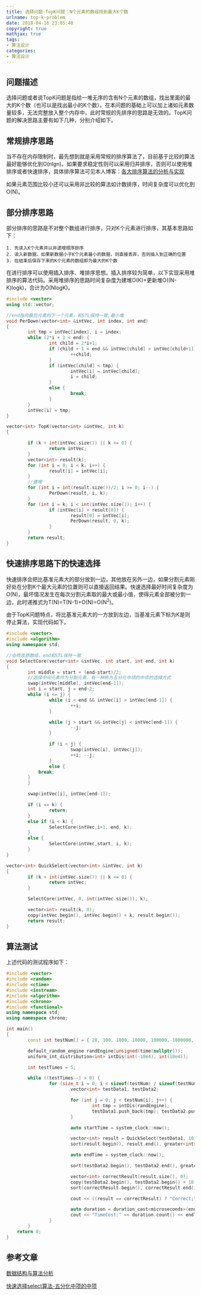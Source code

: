 ```yaml
---
title: 选择问题-TopK问题：N个元素的数组找到最大K个数
urlname: top-k-problem
date: 2018-04-16 23:05:40
copyright: true
mathjax: true
tags:
- 算法设计
categories:
- 算法设计
---
```


## 问题描述

选择问题或者说TopK问题是指给一堆无序的含有N个元素的数组，找出里面的最大的K个数（也可以是找出最小的K个数）。在本问题的基础上可以加上诸如元素数量较多，无法完整放入整个内存中，此时常规的先排序的思路是无效的。TopK问题的解决思路主要有如下几种，分别介绍如下。

## 常规排序思路

当不存在内存限制时，最先想到就是采用常规的排序算法了，目前基于比较的算法最好能够优化到O(nlgn)。如果要求稳定性则可以采用归并排序，否则可以使用堆排序或者快速排序，具体排序算法可见本人博客：[各大排序算法的分析与实现](https://hsuloong.github.io/algorithms-design/sort-algorithm.html)

如果元素范围比较小还可以采用非比较的算法如计数排序，时间复杂度可以优化到O(N)。

## 部分排序思路

部分排序的思路是不对整个数组进行排序，只对K个元素进行排序，其基本思路如下：

    1. 先读入K个元素并以非递增顺序排序
    2. 读入新数据，如果新数据小于K个元素最小的数据，则直接丢弃，否则插入到正确的位置
    3. 在结束后保存下来的K个元素的数组即为最大的K个数

在进行排序可以使用插入排序、堆排序思想。插入排序较为简单，以下实现采用堆排序的算法代码。采用堆排序的思路时间复杂度为建堆O(K)+更新堆O((N-K)logk)，合计为O(NlogK)。

```cpp
#include <vector>
using std::vector;

//end指向最后元素的下一个元素，和STL保持一致,最小堆
void PerDown(vector<int> &intVec, int index, int end)
{
        int tmp = intVec[index], i = index;
        while (2*i + 1 < end) {
                int child = 2*i+1;
                if (child + 1 < end && intVec[child] > intVec[child+1]) {
                        ++child;
                }
                if (intVec[child] < tmp) {
                        intVec[i] = intVec[child];
                        i = child;
                }
                else {
                        break;
                }
        }
        intVec[i] = tmp;
}

vector<int> TopK(vector<int> &intVec, int k)
{

        if (k > int(intVec.size()) || k <= 0) {
                return intVec;
        }
        vector<int> result(k);
        for (int i = 0; i < k; i++) {
                result[i] = intVec[i];
        }
        //建堆
        for (int i = int(result.size())/2; i >= 0; i--) {
                PerDown(result, i, k);
        }
        for (int i = k; i < int(intVec.size()); i++) {
                if (intVec[i] > result[0]) {
                        result[0] = intVec[i];
                        PerDown(result, 0, k);
                }
        }
        return result;
}
```

## 快速排序思路下的快速选择

快速排序会把比基准元素大的部分放到一边，其他放在另外一边，如果分割元素刚好处在分割K个最大元素的位置则可以直接返回结果。快速选择最好时间复杂度为O(N)，最坏情况发生在每次分割元素取的最大或最小值，使得元素全部被分到一边，此时递推式为T(N)=T(N-1)+O(N)=O(N<sup>2</sup>)。

由于TopK问题特点，将比基准元素大的一方放到左边，当基准元素下标为K是则停止算法，实现代码如下。

```cpp
#include <vector>
#include <algorithm>
using namespace std;

//会修改原数组，end和STL保持一致
void SelectCore(vector<int> &intVec, int start, int end, int k)
{
        int middle = start + (end-start)/2;
        //选择中间元素作为分割元素，有一种称为五分化中项的中项的选择方式
        swap(intVec[middle], intVec[end-1]);
        int i = start, j = end-2;
        while (i <= j) {
                while (i < end && intVec[i] > intVec[end-1]) {
                        ++i;
                }

                while (j > start && intVec[j] < intVec[end-1]) {
                        --j;
                }

                if (i < j) {
                        swap(intVec[i], intVec[j]);
                        ++i; --j;
                }
                else {
			break;
		}
        }

        swap(intVec[i], intVec[end-1]);

        if (i == k) {
                return;
        }
        else if (i < k) {
                SelectCore(intVec,i+1, end, k);
        }
        else {
                SelectCore(intVec,start, i, k);
        }
}

vector<int> QuickSelect(vector<int> &intVec, int k)
{
        if (k > int(intVec.size()) || k <= 0) {
                return intVec;
        }

        SelectCore(intVec, 0, int(intVec.size()), k);

        vector<int> result(k, 0);
        copy(intVec.begin(), intVec.begin() + k, result.begin());
        return result;
}
```

## 算法测试

上述代码的测试程序如下：

```cpp
#include <vector>
#include <random>
#include <ctime>
#include <iostream>
#include <algorithm>
#include <chrono>
#include <functional>
using namespace std;
using namespace chrono;

int main()
{
        const int testNum[] = { 20, 100, 1000, 10000, 100000, 1000000, 10000000 };

        default_random_engine randEngine(unsigned(time(nullptr)));
        uniform_int_distribution<int> intDis(int(-10e4), int(10e4));

        int testTimes = 5;

        while ((testTimes--) > 0) {
                for (size_t i = 0; i < sizeof(testNum) / sizeof(testNum[0]); i++) {
                        vector<int> testData1, testData2;

                        for (int j = 0; j < testNum[i]; j++) {
                                int tmp = intDis(randEngine);
                                testData1.push_back(tmp); testData2.push_back(tmp);
                        }

                        auto startTime = system_clock::now();

                        vector<int> result = QuickSelect(testData1, 10); //调用具体的TopK算法
                        sort(result.begin(), result.end(), greater<int>());

                        auto endTime = system_clock::now();

                        sort(testData2.begin(), testData2.end(), greater<int>());

                        vector<int> correctResult(result.size(), 0);
                        copy(testData2.begin(), testData2.begin() + 10, correctResult.begin());
                        sort(correctResult.begin(), correctResult.end(), greater<int>());

                        cout << ((result == correctResult) ? "Correct;" : "Wrong;");

                        auto duration = duration_cast<microseconds>(endTime - startTime);
                        cout << "TimeCost:" << duration.count() << endl;
                }
        }
	return 0;
}
```

## 参考文章

[数据结构与算法分析](https://book.douban.com/subject/1139426/)

[快速选择select算法-五分化中项的中项](https://blog.csdn.net/hgqqtql/article/details/42157767)
